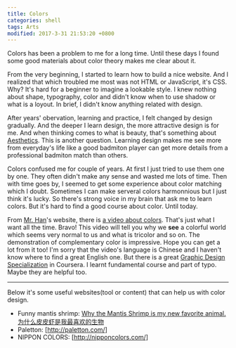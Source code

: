 ```yaml
---
title: Colors
categories: shell
tags: Arts
modified: 2017-3-31 21:53:20 +0800
---
```


Colors has been a problem to me for a long time. Until these days I found some good materials about color theory makes me clear about it.

<!--shoreline-->

From the very beginning, I started to learn how to build a nice website. And I realized that which troubled me most was not HTML or JavaScript, it's CSS. Why? It's hard for a beginner to imagine a lookable style. I knew nothing about shape, typography, color and didn't know when to use shadow or what is a loyout. In brief, I didn't know anything related with design.

After years' obervation, learning and practice, I felt changed by design gradually. And the deeper I learn design, the more attractive design is for me. And when thinking comes to what is beauty, that's something about [Aesthetics](https://en.wikipedia.org/wiki/Aesthetics). This is another question. Learning design makes me see more from everyday's life like a good badmiton player can get more details from a professional badmiton match than others.

Colors confused me for couple of years. At first I just tried to use them one by one. They often didn't make any sense and wasted me lots of time. Then with time goes by, I seemed to get some experience about color matching which I doubt. Sometimes I can make serveral colors harmonnious but I just think it's lucky. So there's strong voice in my brain that ask me to learn colors. But it's hard to find a good course about color. Until today.

From [Mr. Han](http://hanshilin.com/about/)'s website, there is [a video about colors](http://hanshilin.com/software/photoshop/photoshop-2/). That's just what I want all the time. Bravo! This video will tell you why we **see** a colorful world which seems very normal to us and what is tricolor and so on. The demonstration of complementary color is impressive. Hope you can get a lot from it too! I'm sorry that the video's language is Chinese and I haven't know where to find a great English one. But there is a great [Graphic Design Specialization](https://www.coursera.org/specializations/graphic-design) in Coursera. I learnt fundamental course and part of typo. Maybe they are helpful too.

---

Below it's some useful websites(tool or content) that can help us with color design.

- Funny mantis shrimp: [Why the Mantis Shrimp is my new favorite animal.](http://theoatmeal.com/comics/mantis_shrimp) [为什么皮皮虾是我最喜欢的生物](http://www.wtoutiao.com/p/1411mCz.html)
- Paletton: [http://paletton.com/]
- NIPPON COLORS: [http://nipponcolors.com/]